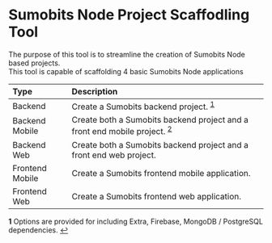 # Sumobits Node Project Scaffodling Tool
The purpose of this tool is to streamline the creation of Sumobits Node based projects.<br/>
This tool is capable of scaffolding 4 basic Sumobits Node applications

| Type            | Description |
| :---            | :---        |
| Backend         | Create a Sumobits backend project. <sup id="f1">[1](#fn1)</sup>|
| Backend Mobile  | Create both a Sumobits backend project and a front end mobile project. <sup id="f2">[2](#fn2)</sup>|
| Backend Web     | Create both a Sumobits backend project and a front end web project.|
| Frontend Mobile | Create a Sumobits frontend mobile application.|
| Frontend Web    | Create a Sumobits frontend web application.|


<b id="fn1">1</b> Options are provided for including Extra, Firebase, MongoDB / PostgreSQL dependencies. [↩](#f1)
